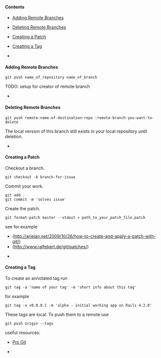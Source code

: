 #### Contents
- [Adding Remote Branches](#adding-remote-branches)
- [Deleting Remote Branches](#deleting-remote-branches)
- [Creating a Patch](#creating-a-patch)
- [Creating a Tag](#creating-a-tag)

-

#### Adding Remote Branches

`git push name_of_repository name_of_branch`

TODO: setup for creator of remote branch

-

#### Deleting Remote Branches

```
git push remote-name-of-destination-repo :remote-branch-you-want-to-delete
```
The local version of this branch still exists in your local repository until deletion.

-

#### Creating a Patch

Checkout a branch.

```
git checkout -b branch-for-issue
```

Commit your work.

```
git add .
git commit -m 'solves issue'
```

Create the patch.

```
git format-patch master --stdout > path_to_your_patch_file.patch
```

see for example
* (http://ariejan.net/2009/10/26/how-to-create-and-apply-a-patch-with-git/)
* (http://www.ralfebert.de/git/patches/)

-

#### Creating a Tag

To create an annotated tag run
```
git tag -a 'name of your tag' -m 'short info about this tag'
```

for example

```
git tag -a v0.0.0.1 -m 'alpha - initial working app on Rails 4.2.0'
```

These tags are local. To push them to a remote use

```
git push origin --tags
```

useful resources:
- [Pro Git](https://git-scm.com/book/en/v2/Git-Basics-Tagging)

-
